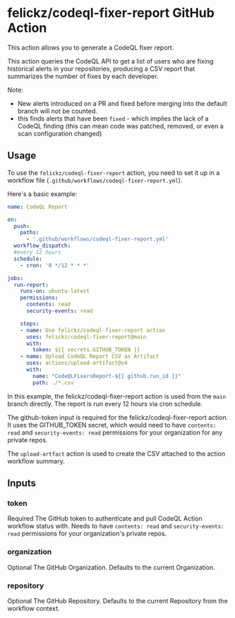 # felickz/codeql-fixer-report GitHub Action

This action allows you to generate a CodeQL fixer report.

This action queries the CodeQL API to get a list of users who are fixing historical alerts in your repositories, producing a CSV report that summarizes the number of fixes by each developer.

Note: 
- New alerts introduced on a PR and fixed before merging into the default branch will not be counted.
- this finds alerts that have been `fixed` - which implies the lack of a CodeQL finding (this can mean code was patched, removed, or even a scan configuration changed)

## Usage

To use the `felickz/codeql-fixer-report` action, you need to set it up in a workflow file (`.github/workflows/codeql-fixer-report.yml`).

Here's a basic example:

```yaml
name: CodeQL Report

on:
  push:
    paths:
      - '.github/workflows/codeql-fixer-report.yml'
  workflow_dispatch:
  #every 12 hours
  schedule:
    - cron: '0 */12 * * *'

jobs:
  run-report:
    runs-on: ubuntu-latest
    permissions:
      contents: read
      security-events: read

    steps:
    - name: Use felickz/codeql-fixer-report action
      uses: felickz/codeql-fixer-report@main
      with:
        token: ${{ secrets.GITHUB_TOKEN }}
    - name: Upload CodeQL Report CSV as Artifact
      uses: actions/upload-artifact@v4
      with:
        name: "CodeQLFixersReport-${{ github.run_id }}"
        path: ./*.csv
```

In this example, the felickz/codeql-fixer-report action is used from the `main` branch directly.  The report is run every 12 hours via cron schedule.

The github-token input is required for the felickz/codeql-fixer-report action. It uses the GITHUB_TOKEN secret, which would need to have `contents: read` and `security-events: read` permissions for your organization for any private repos.

The `upload-artfact` action is used to create the CSV attached to the action workflow summary.

## Inputs
### token
Required The GitHub token to authenticate and pull CodeQL Action workflow status with. Needs to have `contents: read` and `security-events: read` permissions for your organization's private repos.

### organization
Optional The GitHub Organization. Defaults to the current Organization.

### repository
Optional The GitHub Repository. Defaults to the current Repository from the workflow context.